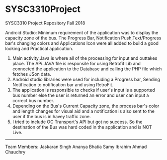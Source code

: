 # SYSC3310Project
SYSC3310 Project Repository
Fall 2018

Android Studio:
Minimum requirement of the application was to display the capacity zone of the bus. 
The Progress Bar, Notification Push,Text/Progress bar's changing colors and Applications Icon were all added to build a good looking and Practical application. 
1) Main activity.Java is where all of the processing for input and outtakes place. The APi.JAVA file is responsile for using Retrofit Lib and connected the application to the Database and calling the PHP file which fetches JSon data. 
2) Android studio libraries were used for including a Progress bar, Sending Notification to notification bar and using RetroFit.
3) The application is responsible to checks if user's input is a supported bus number else the user is returned an error and user can input a correct bus number. 
4) Depending on the Bus's Current Capacity zone, the process bar's color and length changes for visual aid and a notification is also sent to the user if the bus is in havey traffic zone.
5) I tried to include OC Transport's API but got no success. So the destination of the Bus was hard coded in the application and is NOT Live.

______________________________________________________________________________________________________________________________________________________________________________________________________________________________________________________________________________________
Team Members: Jaskaran Singh 
              Ananya Bhatia
              Samy Ibrahim
              Ahmad Chaudhry
